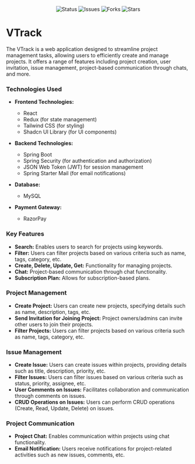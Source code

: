 <div align="center">
  <img src="https://img.shields.io/badge/status-active-brightgreen.svg" alt="Status">
  <img src="https://img.shields.io/github/issues/your_username/your_repo_name" alt="Issues">
  <img src="https://img.shields.io/github/forks/your_username/your_repo_name" alt="Forks">
  <img src="https://img.shields.io/github/stars/your_username/your_repo_name" alt="Stars">
</div>

# VTrack

The VTrack is a web application designed to streamline project management tasks, allowing users to efficiently create and manage projects. It offers a range of features including project creation, user invitation, issue management, project-based communication through chats, and more.

### Technologies Used

- **Frontend Technologies:**
  - React
  - Redux (for state management)
  - Tailwind CSS (for styling)
  - Shadcn UI Library (for UI components)
  
- **Backend Technologies:**
  - Spring Boot
  - Spring Security (for authentication and authorization)
  - JSON Web Token (JWT) for session management
  - Spring Starter Mail (for email notifications)
  
- **Database:**
  - MySQL
  
- **Payment Gateway:**
  - RazorPay

### Key Features

- **Search:** Enables users to search for projects using keywords.
- **Filter:** Users can filter projects based on various criteria such as name, tags, category, etc.
- **Create, Delete, Update, Get:** Functionality for managing projects.
- **Chat:** Project-based communication through chat functionality.
- **Subscription Plan:** Allows for subscription-based plans.

### Project Management

- **Create Project:** Users can create new projects, specifying details such as name, description, tags, etc.
- **Send Invitation for Joining Project:** Project owners/admins can invite other users to join their projects.
- **Filter Projects:** Users can filter projects based on various criteria such as name, tags, category, etc.

### Issue Management

- **Create Issue:** Users can create issues within projects, providing details such as title, description, priority, etc.
- **Filter Issues:** Users can filter issues based on various criteria such as status, priority, assignee, etc.
- **User Comments on Issues:** Facilitates collaboration and communication through comments on issues.
- **CRUD Operations on Issues:** Users can perform CRUD operations (Create, Read, Update, Delete) on issues.

### Project Communication

- **Project Chat:** Enables communication within projects using chat functionality.
- **Email Notification:** Users receive notifications for project-related activities such as new issues, comments, etc.




